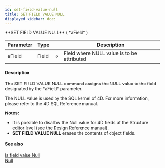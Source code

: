 ```yaml
---
id: set-field-value-null
title: SET FIELD VALUE NULL
displayed_sidebar: docs
---
```


<!--REF #_command_.SET FIELD VALUE NULL.Syntax-->**SET FIELD VALUE NULL** ( *aField* )<!-- END REF-->
<!--REF #_command_.SET FIELD VALUE NULL.Params-->
| Parameter | Type |  | Description |
| --- | --- | --- | --- |
| aField | Field | -> | Field where NULL value is to be attributed |

<!-- END REF-->

#### Description 

<!--REF #_command_.SET FIELD VALUE NULL.Summary-->The SET FIELD VALUE NULL command assigns the NULL value to the field designated by the *aField* parameter.<!-- END REF-->

The NULL value is used by the SQL kernel of 4D. For more information, please refer to the 4D SQL Reference manual.

**Notes:** 

* It is possible to disallow the Null value for 4D fields at the Structure editor level (see the Design Reference manual).
* **SET FIELD VALUE NULL** erases the contents of object fields.

#### See also 

[Is field value Null](is-field-value-null.md)  
[Null](null.md)  